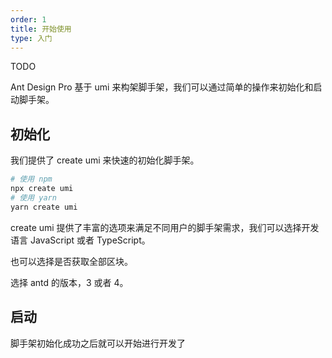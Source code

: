 ```yaml
---
order: 1
title: 开始使用
type: 入门
---
```


TODO

Ant Design Pro 基于 umi 来构架脚手架，我们可以通过简单的操作来初始化和启动脚手架。

## 初始化

我们提供了 create umi 来快速的初始化脚手架。

```bash
# 使用 npm
npx create umi
# 使用 yarn
yarn create umi
```

create umi 提供了丰富的选项来满足不同用户的脚手架需求，我们可以选择开发语言 JavaScript 或者 TypeScript。

也可以选择是否获取全部区块。

选择 antd 的版本，3 或者 4。

## 启动

脚手架初始化成功之后就可以开始进行开发了
